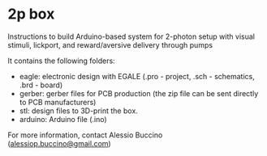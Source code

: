 # 2p box

Instructions to build Arduino-based system for 2-photon setup with visual stimuli, lickport, 
and reward/aversive delivery through pumps

It contains the following folders:

- eagle: electronic design with EGALE (.pro - project, .sch - schematics, .brd - board)
- gerber: gerber files for PCB production (the zip file can be sent directly to PCB manufacturers)
- stl: design files to 3D-print the box. 
- arduino: Arduino file (.ino)

For more information, contact Alessio Buccino (alessiop.buccino@gmail.com)